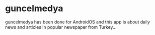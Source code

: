 # guncelmedya
guncelmedya has been done for AndroidOS and this app is about daily news and articles in popular newspaper from Turkey...


